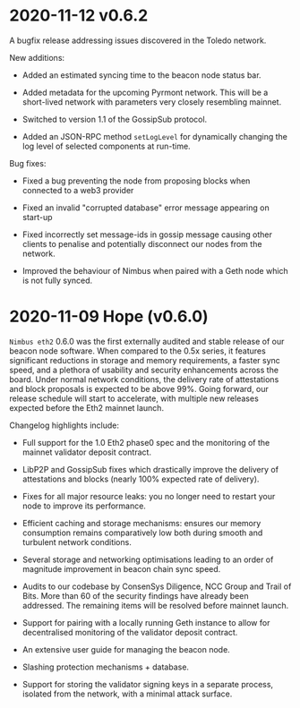 2020-11-12 v0.6.2
=================

A bugfix release addressing issues discovered in the Toledo network.

New additions:

* Added an estimated syncing time to the beacon node status bar.

* Added metadata for the upcoming Pyrmont network. This will be a
  short-lived network with parameters very closely resembling mainnet.

* Switched to version 1.1 of the GossipSub protocol.

* Added an JSON-RPC method `setLogLevel` for dynamically changing the
  log level of selected components at run-time.

Bug fixes:

* Fixed a bug preventing the node from proposing blocks when connected
  to a web3 provider

* Fixed an invalid "corrupted database" error message appearing on start-up

* Fixed incorrectly set message-ids in gossip message causing other clients
  to penalise and potentially disconnect our nodes from the network.

* Improved the behaviour of Nimbus when paired with a Geth node which is not
  fully synced.


2020-11-09 Hope (v0.6.0)
========================

`Nimbus eth2` 0.6.0 was the first externally audited and stable release
of our beacon node software. When compared to the 0.5x series, it features
significant reductions in storage and memory requirements, a faster sync
speed, and a plethora of usability and security enhancements across the
board. Under normal network conditions, the delivery rate of attestations
and block proposals is expected to be above 99%. Going forward, our release
schedule will start to accelerate, with multiple new releases expected before
the Eth2 mainnet launch.

Changelog highlights include:

* Full support for the 1.0 Eth2 phase0 spec and the monitoring of the
  mainnet validator deposit contract.

* LibP2P and GossipSub fixes which drastically improve the delivery of
  attestations and blocks (nearly 100% expected rate of delivery).

* Fixes for all major resource leaks: you no longer need to restart your
  node to improve its performance.

* Efficient caching and storage mechanisms: ensures our memory consumption
  remains comparatively low both during smooth and turbulent network conditions.

* Several storage and networking optimisations leading to an order of magnitude
  improvement in beacon chain sync speed.

* Audits to our codebase by ConsenSys Diligence, NCC Group and Trail of Bits.
  More than 60 of the security findings have already been addressed.
  The remaining items will be resolved before mainnet launch.

* Support for pairing with a locally running Geth instance to allow for
  decentralised monitoring of the validator deposit contract.

* An extensive user guide for managing the beacon node.

* Slashing protection mechanisms + database.

* Support for storing the validator signing keys in a separate process, isolated
  from the network, with a minimal attack surface.

